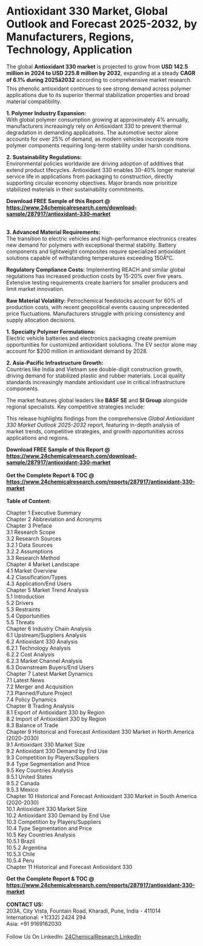 <h1>Antioxidant 330 Market, Global Outlook and Forecast 2025-2032, by Manufacturers, Regions, Technology, Application</h1><p>The global <strong>Antioxidant 330 market</strong> is projected to grow from <strong>USD 142.5 million in 2024 to USD 225.8 million by 2032</strong>, expanding at a steady <strong>CAGR of 6.1% during 2025â2032</strong> according to comprehensive market research. This phenolic antioxidant continues to see strong demand across polymer applications due to its superior thermal stabilization properties and broad material compatibility.</p><p><strong>1. Polymer Industry Expansion:</strong><br>
With global polymer consumption growing at approximately 4% annually, manufacturers increasingly rely on Antioxidant 330 to prevent thermal degradation in demanding applications. The automotive sector alone accounts for over 25% of demand, as modern vehicles incorporate more polymer components requiring long-term stability under harsh conditions.</p><p><strong>2. Sustainability Regulations:</strong><br>
Environmental policies worldwide are driving adoption of additives that extend product lifecycles. Antioxidant 330 enables 30-40% longer material service life in applications from packaging to construction, directly supporting circular economy objectives. Major brands now prioritize stabilized materials in their sustainability commitments.</p><div><b>Download FREE Sample of this Report @ 
            <a href="https://www.24chemicalresearch.com/download-sample/287917/antioxidant-330-market">
            https://www.24chemicalresearch.com/download-sample/287917/antioxidant-330-market</a></b></div><br><p><strong>3. Advanced Material Requirements:</strong><br>
The transition to electric vehicles and high-performance electronics creates new demand for polymers with exceptional thermal stability. Battery components and lightweight composites require specialized antioxidant solutions capable of withstanding temperatures exceeding 150Â°C.</p><p><strong>Regulatory Compliance Costs:</strong> Implementing REACH and similar global regulations has increased production costs by 15-20% over five years. Extensive testing requirements create barriers for smaller producers and limit market innovation.</p><p><strong>Raw Material Volatility:</strong> Petrochemical feedstocks account for 60% of production costs, with recent geopolitical events causing unprecedented price fluctuations. Manufacturers struggle with pricing consistency and supply allocation decisions.</p><p><strong>1. Specialty Polymer Formulations:</strong><br>
Electric vehicle batteries and electronics packaging create premium opportunities for customized antioxidant solutions. The EV sector alone may account for $200 million in antioxidant demand by 2028.</p><p><strong>2. Asia-Pacific Infrastructure Growth:</strong><br>
Countries like India and Vietnam see double-digit construction growth, driving demand for stabilized plastic and rubber materials. Local quality standards increasingly mandate antioxidant use in critical infrastructure components.</p><p>The market features global leaders like <strong>BASF SE</strong> and <strong>SI Group</strong> alongside regional specialists. Key competitive strategies include:</p><p>This release highlights findings from the comprehensive <em>Global Antioxidant 330 Market Outlook 2025-2032</em> report, featuring in-depth analysis of market trends, competitive strategies, and growth opportunities across applications and regions.</p><div><b>Download FREE Sample of this Report @ 
            <a href="https://www.24chemicalresearch.com/download-sample/287917/antioxidant-330-market">
            https://www.24chemicalresearch.com/download-sample/287917/antioxidant-330-market</a></b></div><br><div><b>Get the Complete Report & TOC @ 
            <a href="https://www.24chemicalresearch.com/reports/287917/antioxidant-330-market">
            https://www.24chemicalresearch.com/reports/287917/antioxidant-330-market</a></b></div><br>
            <b>Table of Content:</b><p>Chapter 1 Executive Summary<br />
Chapter 2 Abbreviation and Acronyms<br />
Chapter 3 Preface<br />
3.1 Research Scope<br />
3.2 Research Sources<br />
3.2.1 Data Sources<br />
3.2.2 Assumptions<br />
3.3 Research Method<br />
Chapter 4 Market Landscape<br />
4.1 Market Overview<br />
4.2 Classification/Types<br />
4.3 Application/End Users<br />
Chapter 5 Market Trend Analysis<br />
5.1 Introduction<br />
5.2 Drivers<br />
5.3 Restraints<br />
5.4 Opportunities<br />
5.5 Threats<br />
Chapter 6 Industry Chain Analysis<br />
6.1 Upstream/Suppliers Analysis<br />
6.2 Antioxidant 330 Analysis<br />
6.2.1 Technology Analysis<br />
6.2.2 Cost Analysis<br />
6.2.3 Market Channel Analysis<br />
6.3 Downstream Buyers/End Users<br />
Chapter 7 Latest Market Dynamics<br />
7.1 Latest News<br />
7.2 Merger and Acquisition<br />
7.3 Planned/Future Project<br />
7.4 Policy Dynamics<br />
Chapter 8 Trading Analysis<br />
8.1 Export of Antioxidant 330 by Region<br />
8.2 Import of Antioxidant 330 by Region<br />
8.3 Balance of Trade<br />
Chapter 9 Historical and Forecast Antioxidant 330 Market in North America (2020-2030)<br />
9.1 Antioxidant 330 Market Size<br />
9.2 Antioxidant 330 Demand by End Use<br />
9.3 Competition by Players/Suppliers<br />
9.4 Type Segmentation and Price<br />
9.5 Key Countries Analysis<br />
9.5.1 United States<br />
9.5.2 Canada<br />
9.5.3 Mexico<br />
Chapter 10 Historical and Forecast Antioxidant 330 Market in South America (2020-2030)<br />
10.1 Antioxidant 330 Market Size<br />
10.2 Antioxidant 330 Demand by End Use<br />
10.3 Competition by Players/Suppliers<br />
10.4 Type Segmentation and Price<br />
10.5 Key Countries Analysis<br />
10.5.1 Brazil<br />
10.5.2 Argentina<br />
10.5.3 Chile<br />
10.5.4 Peru<br />
Chapter 11 Historical and Forecast Antioxidant 330 </p><div><b>Get the Complete Report & TOC @ 
            <a href="https://www.24chemicalresearch.com/reports/287917/antioxidant-330-market">
            https://www.24chemicalresearch.com/reports/287917/antioxidant-330-market</a></b></div><br><b>CONTACT US:</b><br>
            203A, City Vista, Fountain Road, Kharadi, Pune, India - 411014<br>
            International: +1(332) 2424 294<br>
            Asia: +91 9169162030 <br><br>
            Follow Us On LinkedIn: <a href="https://www.linkedin.com/company/24chemicalresearch/">24ChemicalResearch LinkedIn</a>